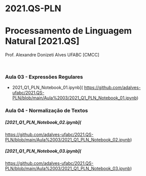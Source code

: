 # 2021.QS-PLN
# Processamento de Linguagem Natural [2021.QS]

Prof. Alexandre Donizeti Alves
UFABC [CMCC]


<br>

### **Aula 03 - Expressões Regulares**
  * 2021_Q1_PLN_Notebook_01.ipynb](
  https://github.com/adalves-ufabc/2021.QS-PLN/blob/main/Aula%2003/2021_Q1_PLN_Notebook_01.ipynb)
  
### **Aula 04 - Normalização de Textos**
##### [2021_Q1_PLN_Notebook_02.ipynb](
  https://github.com/adalves-ufabc/2021.QS-PLN/blob/main/Aula%2003/2021_Q1_PLN_Notebook_02.ipynb)
  
##### [2021_Q1_PLN_Notebook_03.ipynb](
  https://github.com/adalves-ufabc/2021.QS-PLN/blob/main/Aula%2003/2021_Q1_PLN_Notebook_03.ipynb)
  
